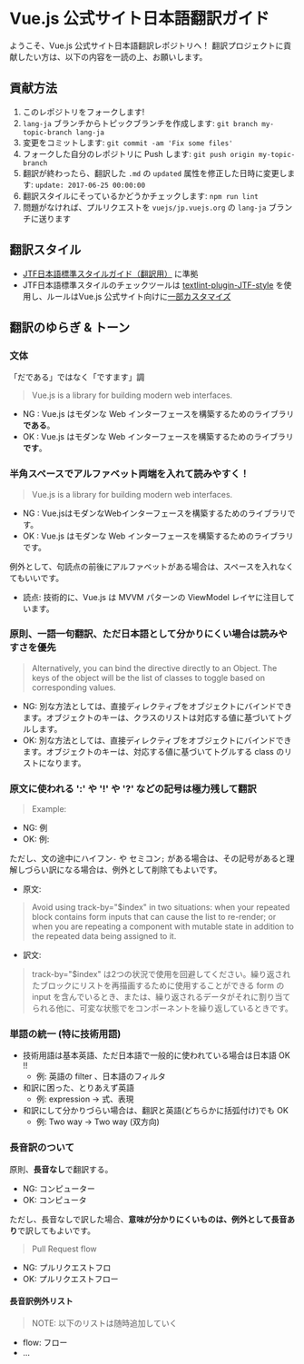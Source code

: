 # Vue.js 公式サイト日本語翻訳ガイド

ようこそ、Vue.js 公式サイト日本語翻訳レポジトリへ！
翻訳プロジェクトに貢献したい方は、以下の内容を一読の上、お願いします。


## 貢献方法

1. このレポジトリをフォークします!
2. `lang-ja` ブランチからトピックブランチを作成します: `git branch my-topic-branch lang-ja`
3. 変更をコミットします: `git commit -am 'Fix some files'`
4. フォークした自分のレポジトリに Push します: `git push origin my-topic-branch`
5. 翻訳が終わったら、翻訳した `.md` の `updated` 属性を修正した日時に変更します: `update: 2017-06-25 00:00:00`
6. 翻訳スタイルにそっているかどうかチェックします: `npm run lint`
7. 問題がなければ、プルリクエストを `vuejs/jp.vuejs.org` の `lang-ja` ブランチに送ります


## 翻訳スタイル

- [JTF日本語標準スタイルガイド（翻訳用）](https://www.jtf.jp/jp/style_guide/styleguide_top.html) に準拠
- JTF日本語標準スタイルのチェックツールは [textlint-plugin-JTF-style](https://github.com/azu/textlint-plugin-JTF-style) を使用し、ルールはVue.js 公式サイト向けに[一部カスタマイズ](.textlintrc)


## 翻訳のゆらぎ & トーン

### 文体
「だである」ではなく「ですます」調

> Vue.js is a library for building modern web interfaces. 

- NG : Vue.js はモダンな Web インターフェースを構築するためのライブラリ**である**。
- OK : Vue.js はモダンな Web インターフェースを構築するためのライブラリ**です**。

### 半角スペースでアルファベット両端を入れて読みやすく！

> Vue.js is a library for building modern web interfaces. 

- NG : Vue.jsはモダンなWebインターフェースを構築するためのライブラリです。
- OK : Vue.js はモダンな Web インターフェースを構築するためのライブラリです。

例外として、句読点の前後にアルファベットがある場合は、スペースを入れなくてもいいです。

- 読点: 技術的に、Vue.js は MVVM パターンの ViewModel レイヤに注目しています。

### 原則、一語一句翻訳、ただ日本語として分かりにくい場合は読みやすさを優先

> Alternatively, you can bind the directive directly to an Object. The keys of the object will be the list of classes to toggle based on corresponding values.

- NG: 別な方法としては、直接ディレクティブをオブジェクトにバインドできます。オブジェクトのキーは、クラスのリストは対応する値に基づいてトグルします。
- OK: 別な方法としては、直接ディレクティブをオブジェクトにバインドできます。オブジェクトのキーは、対応する値に基づいてトグルする class のリストになります。

### 原文に使われる ':' や '!' や '?' などの記号は極力残して翻訳

> Example:

- NG: 例
- OK: 例:

ただし、文の途中にハイフン`-` や セミコン`;` がある場合は、その記号があると理解しづらい訳になる場合は、例外として削除てもよいです。

- 原文:
> Avoid using track-by="$index" in two situations: when your repeated block contains form inputs that can cause the list to re-render; or when you are repeating a component with mutable state in addition to the repeated data being assigned to it.

- 訳文:
> track-by="$index" は2つの状況で使用を回避してください。繰り返されたブロックにリストを再描画するために使用することができる form の input を含んでいるとき、または、繰り返されるデータがそれに割り当てられる他に、可変な状態でをコンポーネントを繰り返しているときです。

### 単語の統一 (特に技術用語)

- 技術用語は基本英語、ただ日本語で一般的に使われている場合は日本語 OK !!
  - 例: 英語の filter 、日本語のフィルタ
- 和訳に困った、とりあえず英語
  - 例: expression -> 式、表現
- 和訳にして分かりづらい場合は、翻訳と英語(どちらかに括弧付け)でも OK
  - 例: Two way -> Two way (双方向)

### 長音訳のついて
原則、**長音なし**で翻訳する。

- NG: コンピューター
- OK: コンピュータ

ただし、長音なしで訳した場合、**意味が分かりにくいものは、例外として長音あり**で訳してもよいです。

> Pull Request flow

- NG: プルリクエストフロ
- OK: プルリクエストフロー

#### 長音訳例外リスト
> NOTE: 以下のリストは随時追加していく

- flow: フロー
- ...
